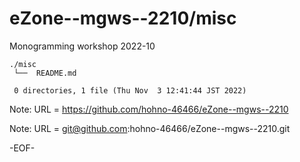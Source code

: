 # eZone--mgws--2210/misc

Monogramming workshop 2022-10

    ./misc
     └──  README.md
     
     0 directories, 1 file (Thu Nov  3 12:41:44 JST 2022)

Note: URL = https://github.com/hohno-46466/eZone--mgws--2210

Note: URL = git@github.com:hohno-46466/eZone--mgws--2210.git

-EOF-
